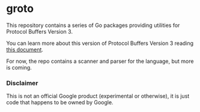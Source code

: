 # groto

This repository contains a series of Go packages providing utilities
for Protocol Buffers Version 3.

You can learn more about this version of Protocol Buffers Version 3
reading [this document](https://developers.google.com/protocol-buffers/docs/proto3).

For now, the repo contains a scanner and parser for the language,
but more is coming.

### Disclaimer

This is not an official Google product (experimental or otherwise), it is just
code that happens to be owned by Google.
